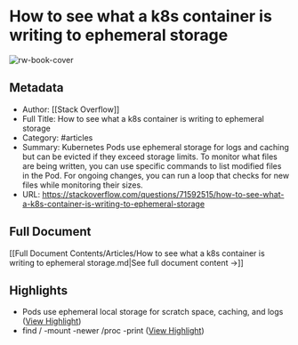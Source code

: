 # How to see what a k8s container is writing to ephemeral storage

![rw-book-cover](https://readwise-assets.s3.amazonaws.com/media/uploaded_book_covers/profile_1526994/apple-touch-icon2.png)

## Metadata
- Author: [[Stack Overflow]]
- Full Title: How to see what a k8s container is writing to ephemeral storage
- Category: #articles
- Summary: Kubernetes Pods use ephemeral storage for logs and caching but can be evicted if they exceed storage limits. To monitor what files are being written, you can use specific commands to list modified files in the Pod. For ongoing changes, you can run a loop that checks for new files while monitoring their sizes.
- URL: https://stackoverflow.com/questions/71592515/how-to-see-what-a-k8s-container-is-writing-to-ephemeral-storage

## Full Document
[[Full Document Contents/Articles/How to see what a k8s container is writing to ephemeral storage.md|See full document content →]]

## Highlights
- Pods use ephemeral local storage for scratch space, caching, and logs ([View Highlight](https://read.readwise.io/read/01jrjw7qwwxv5dc11pwbby6frq))
- find / -mount -newer /proc -print ([View Highlight](https://read.readwise.io/read/01jrjw0081wa4skzwcadc123f9))
